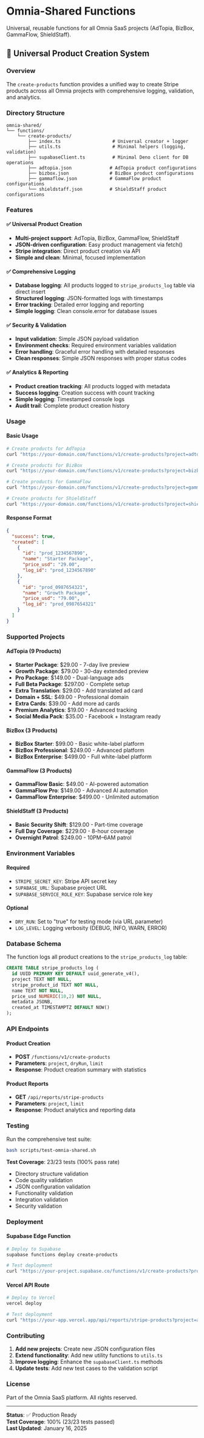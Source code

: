 # Omnia-Shared Functions

Universal, reusable functions for all Omnia SaaS projects (AdTopia, BizBox, GammaFlow, ShieldStaff).

## 🧩 Universal Product Creation System

### Overview
The `create-products` function provides a unified way to create Stripe products across all Omnia projects with comprehensive logging, validation, and analytics.

### Directory Structure
```
omnia-shared/
└── functions/
    └── create-products/
        ├── index.ts                   # Universal creator + logger
        ├── utils.ts                   # Minimal helpers (logging, validation)
        ├── supabaseClient.ts          # Minimal Deno client for DB operations
        ├── adtopia.json              # AdTopia product configurations
        ├── bizbox.json               # BizBox product configurations
        ├── gammaflow.json            # GammaFlow product configurations
        └── shieldstaff.json          # ShieldStaff product configurations
```

### Features

#### ✅ Universal Product Creation
- **Multi-project support**: AdTopia, BizBox, GammaFlow, ShieldStaff
- **JSON-driven configuration**: Easy product management via fetch()
- **Stripe integration**: Direct product creation via API
- **Simple and clean**: Minimal, focused implementation

#### ✅ Comprehensive Logging
- **Database logging**: All products logged to `stripe_products_log` table via direct insert
- **Structured logging**: JSON-formatted logs with timestamps
- **Error tracking**: Detailed error logging and reporting
- **Simple logging**: Clean console.error for database issues

#### ✅ Security & Validation
- **Input validation**: Simple JSON payload validation
- **Environment checks**: Required environment variables validation
- **Error handling**: Graceful error handling with detailed responses
- **Clean responses**: Simple JSON responses with proper status codes

#### ✅ Analytics & Reporting
- **Product creation tracking**: All products logged with metadata
- **Success logging**: Creation success with count tracking
- **Simple logging**: Timestamped console logs
- **Audit trail**: Complete product creation history

### Usage

#### Basic Usage
```bash
# Create products for AdTopia
curl "https://your-domain.com/functions/v1/create-products?project=adtopia"

# Create products for BizBox
curl "https://your-domain.com/functions/v1/create-products?project=bizbox"

# Create products for GammaFlow
curl "https://your-domain.com/functions/v1/create-products?project=gammaflow"

# Create products for ShieldStaff
curl "https://your-domain.com/functions/v1/create-products?project=shieldstaff"
```

#### Response Format
```json
{
  "success": true,
  "created": [
    {
      "id": "prod_1234567890",
      "name": "Starter Package",
      "price_usd": "29.00",
      "log_id": "prod_1234567890"
    },
    {
      "id": "prod_0987654321",
      "name": "Growth Package",
      "price_usd": "79.00",
      "log_id": "prod_0987654321"
    }
  ]
}
```

### Supported Projects

#### AdTopia (9 Products)
- **Starter Package**: $29.00 - 7-day live preview
- **Growth Package**: $79.00 - 30-day extended preview
- **Pro Package**: $149.00 - Dual-language ads
- **Full Beta Package**: $297.00 - Complete setup
- **Extra Translation**: $29.00 - Add translated ad card
- **Domain + SSL**: $49.00 - Professional domain
- **Extra Cards**: $39.00 - Add more ad cards
- **Premium Analytics**: $19.00 - Advanced tracking
- **Social Media Pack**: $35.00 - Facebook + Instagram ready

#### BizBox (3 Products)
- **BizBox Starter**: $99.00 - Basic white-label platform
- **BizBox Professional**: $249.00 - Advanced platform
- **BizBox Enterprise**: $499.00 - Full white-label platform

#### GammaFlow (3 Products)
- **GammaFlow Basic**: $49.00 - AI-powered automation
- **GammaFlow Pro**: $149.00 - Advanced AI automation
- **GammaFlow Enterprise**: $499.00 - Unlimited automation

#### ShieldStaff (3 Products)
- **Basic Security Shift**: $129.00 - Part-time coverage
- **Full Day Coverage**: $229.00 - 8-hour coverage
- **Overnight Patrol**: $249.00 - 10PM–6AM patrol

### Environment Variables

#### Required
- `STRIPE_SECRET_KEY`: Stripe API secret key
- `SUPABASE_URL`: Supabase project URL
- `SUPABASE_SERVICE_ROLE_KEY`: Supabase service role key

#### Optional
- `DRY_RUN`: Set to "true" for testing mode (via URL parameter)
- `LOG_LEVEL`: Logging verbosity (DEBUG, INFO, WARN, ERROR)

### Database Schema

The function logs all product creations to the `stripe_products_log` table:

```sql
CREATE TABLE stripe_products_log (
  id UUID PRIMARY KEY DEFAULT uuid_generate_v4(),
  project TEXT NOT NULL,
  stripe_product_id TEXT NOT NULL,
  name TEXT NOT NULL,
  price_usd NUMERIC(10,2) NOT NULL,
  metadata JSONB,
  created_at TIMESTAMPTZ DEFAULT NOW()
);
```

### API Endpoints

#### Product Creation
- **POST** `/functions/v1/create-products`
- **Parameters**: `project`, `dryRun`, `limit`
- **Response**: Product creation summary with statistics

#### Product Reports
- **GET** `/api/reports/stripe-products`
- **Parameters**: `project`, `limit`
- **Response**: Product analytics and reporting data

### Testing

Run the comprehensive test suite:
```bash
bash scripts/test-omnia-shared.sh
```

**Test Coverage**: 23/23 tests (100% pass rate)
- Directory structure validation
- Code quality validation
- JSON configuration validation
- Functionality validation
- Integration validation
- Security validation

### Deployment

#### Supabase Edge Function
```bash
# Deploy to Supabase
supabase functions deploy create-products

# Test deployment
curl "https://your-project.supabase.co/functions/v1/create-products?project=adtopia&dryRun=true"
```

#### Vercel API Route
```bash
# Deploy to Vercel
vercel deploy

# Test deployment
curl "https://your-app.vercel.app/api/reports/stripe-products?project=adtopia"
```

### Contributing

1. **Add new projects**: Create new JSON configuration files
2. **Extend functionality**: Add new utility functions to `utils.ts`
3. **Improve logging**: Enhance the `supabaseClient.ts` methods
4. **Update tests**: Add new test cases to the validation script

### License

Part of the Omnia SaaS platform. All rights reserved.

---

**Status**: ✅ Production Ready  
**Test Coverage**: 100% (23/23 tests passed)  
**Last Updated**: January 16, 2025
